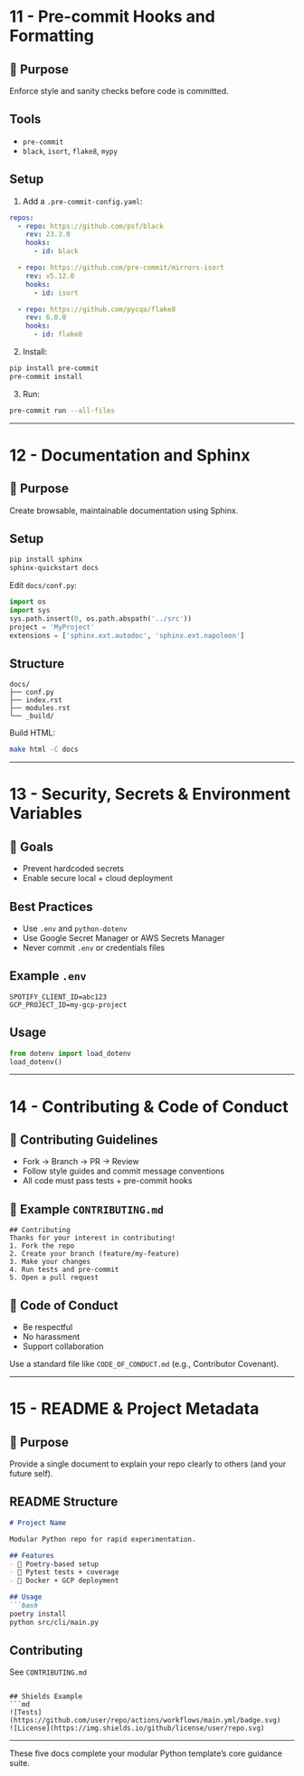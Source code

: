# 11 - Pre-commit Hooks and Formatting

## 🎯 Purpose

Enforce style and sanity checks before code is committed.

## Tools

* `pre-commit`
* `black`, `isort`, `flake8`, `mypy`

## Setup

1. Add a `.pre-commit-config.yaml`:

```yaml
repos:
  - repo: https://github.com/psf/black
    rev: 23.3.0
    hooks:
      - id: black

  - repo: https://github.com/pre-commit/mirrors-isort
    rev: v5.12.0
    hooks:
      - id: isort

  - repo: https://github.com/pycqa/flake8
    rev: 6.0.0
    hooks:
      - id: flake8
```

2. Install:

```bash
pip install pre-commit
pre-commit install
```

3. Run:

```bash
pre-commit run --all-files
```

---

# 12 - Documentation and Sphinx

## 🧭 Purpose

Create browsable, maintainable documentation using Sphinx.

## Setup

```bash
pip install sphinx
sphinx-quickstart docs
```

Edit `docs/conf.py`:

```python
import os
import sys
sys.path.insert(0, os.path.abspath('../src'))
project = 'MyProject'
extensions = ['sphinx.ext.autodoc', 'sphinx.ext.napoleon']
```

## Structure

```
docs/
├── conf.py
├── index.rst
├── modules.rst
└── _build/
```

Build HTML:

```bash
make html -C docs
```

---

# 13 - Security, Secrets & Environment Variables

## 🔐 Goals

* Prevent hardcoded secrets
* Enable secure local + cloud deployment

## Best Practices

* Use `.env` and `python-dotenv`
* Use Google Secret Manager or AWS Secrets Manager
* Never commit `.env` or credentials files

## Example `.env`

```
SPOTIFY_CLIENT_ID=abc123
GCP_PROJECT_ID=my-gcp-project
```

## Usage

```python
from dotenv import load_dotenv
load_dotenv()
```

---

# 14 - Contributing & Code of Conduct

## 🤝 Contributing Guidelines

* Fork → Branch → PR → Review
* Follow style guides and commit message conventions
* All code must pass tests + pre-commit hooks

## 📄 Example `CONTRIBUTING.md`

```
## Contributing
Thanks for your interest in contributing!
1. Fork the repo
2. Create your branch (feature/my-feature)
3. Make your changes
4. Run tests and pre-commit
5. Open a pull request
```

## 📜 Code of Conduct

* Be respectful
* No harassment
* Support collaboration

Use a standard file like `CODE_OF_CONDUCT.md` (e.g., Contributor Covenant).

---

# 15 - README & Project Metadata

## 🧾 Purpose

Provide a single document to explain your repo clearly to others (and your future self).

## README Structure

````md
# Project Name

Modular Python repo for rapid experimentation.

## Features
- 🐍 Poetry-based setup
- 🧪 Pytest tests + coverage
- 🚀 Docker + GCP deployment

## Usage
```bash
poetry install
python src/cli/main.py
````

## Contributing

See `CONTRIBUTING.md`

````

## Shields Example
```md
![Tests](https://github.com/user/repo/actions/workflows/main.yml/badge.svg)
![License](https://img.shields.io/github/license/user/repo.svg)
````

---

These five docs complete your modular Python template’s core guidance suite.
